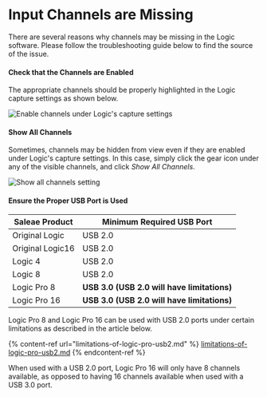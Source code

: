 # Input Channels are Missing

There are several reasons why channels may be missing in the Logic software. Please follow the troubleshooting guide below to find the source of the issue.

#### Check that the Channels are Enabled

The appropriate channels should be properly highlighted in the Logic capture settings as shown below.

![Enable channels under Logic's capture settings](../../.gitbook/assets/2018-10-09_1353.png)

#### Show All Channels

Sometimes, channels may be hidden from view even if they are enabled under Logic's capture settings. In this case, simply click the gear icon under any of the visible channels, and click _Show All Channels_.

![Show all channels setting](../../.gitbook/assets/2018-10-09_1359.png)

#### Ensure the Proper USB Port is Used

| Saleae Product   | Minimum Required USB Port                   |
| ---------------- | ------------------------------------------- |
| Original Logic   | USB 2.0                                     |
| Original Logic16 | USB 2.0                                     |
| Logic 4          | USB 2.0                                     |
| Logic 8          | USB 2.0                                     |
| Logic Pro 8      | **USB 3.0 (USB 2.0 will have limitations)** |
| Logic Pro 16     | **USB 3.0 (USB 2.0 will have limitations)** |

Logic Pro 8 and Logic Pro 16 can be used with USB 2.0 ports under certain limitations as described in the article below.

{% content-ref url="limitations-of-logic-pro-usb2.md" %}
[limitations-of-logic-pro-usb2.md](limitations-of-logic-pro-usb2.md)
{% endcontent-ref %}

When used with a USB 2.0 port, Logic Pro 16 will only have 8 channels available, as opposed to having 16 channels available when used with a USB 3.0 port.
